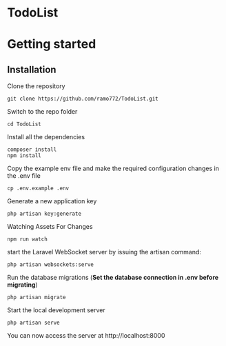 # TodoList

# Getting started

## Installation

Clone the repository

    git clone https://github.com/ramo772/TodoList.git

Switch to the repo folder

    cd TodoList
Install all the dependencies 

    composer install
    npm install

    
Copy the example env file and make the required configuration changes in the .env file

    cp .env.example .env

Generate a new application key

    php artisan key:generate
    
Watching Assets For Changes

    npm run watch
    
start the Laravel WebSocket server by issuing the artisan command:

    php artisan websockets:serve


Run the database migrations (**Set the database connection in .env before migrating**)

    php artisan migrate

Start the local development server

    php artisan serve

You can now access the server at http://localhost:8000
